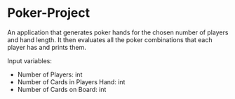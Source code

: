 # Poker-Project
An application that generates poker hands for the chosen number of players and hand length. It then evaluates all the poker combinations 
that each player has and prints them.

Input variables:

  - Number of Players: int
  - Number of Cards in Players Hand: int
  - Number of Cards on Board: int
